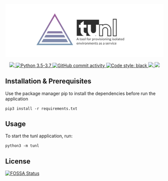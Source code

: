 ![tunl](/art/tunl_wide.png)
<p align="center">
    <a target="_blank" href="https://github.com/tunl/tunl/graphs/contributors" alt="Contributors">
        <img src="https://img.shields.io/github/contributors/tunl/tunl" />
    </a>
    <a target="_blank" href="https://www.python.org/downloads/">
        <img src="https://img.shields.io/badge/python-3.5%20%7C%203.6%20%7C%203.7-blue"
            alt="Python 3.5-3.7"/>
    </a>
    <a target="_blank" href="https://github.com/tunl/tunl/pulse" alt="Commit activity">
        <img alt="GitHub commit activity" src="https://img.shields.io/github/commit-activity/m/tunl/tunl">
    </a>
    <a class="reference external" href="https://github.com/psf/black">
        <img alt="Code style: black" src="https://img.shields.io/badge/code%20style-black-000000.svg">
    </a>
    <a href="https://app.fossa.io/projects/git%2Bgithub.com%2Fpod-cast%2Fpodcast?ref=badge_shield" alt="FOSSA Status">
        <img src="https://app.fossa.io/api/projects/git%2Bgithub.com%2Fpod-cast%2Fpodcast.svg?type=shield"/>
    </a>
    <a target="_blank" href="https://github.com/tunl/tunl/blob/dev/LICENSE" alt="License">
        <img src="https://img.shields.io/github/license/tunl/tunl" />
    </a>
</p>

## Installation & Prerequisites
Use the package manager pip to install the dependencies before run the application
```
pip3 install -r requirements.txt
```

## Usage
To start the tunl application, run:
```
python3 -m tunl
```


## License
[![FOSSA Status](https://app.fossa.io/api/projects/git%2Bgithub.com%2Fpod-cast%2Fpodcast.svg?type=large)](https://app.fossa.io/projects/git%2Bgithub.com%2Fpod-cast%2Fpodcast?ref=badge_large)
